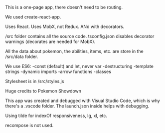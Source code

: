 This is a one-page app, there doesn't need to be routing.

We used create-react-app.

Uses React.
Uses MobX, not Redux. ANd with decorators.

/src folder contains all the source code.
tsconfig.json disables decorator warnings (decorates are needed for MobX).

All the data about pokemon, the abilities, items, etc. are store in the /src/data folder.

We use ES6:
-const (default) and let, never var
-destructuring
-template strings
-dynamic imports
-arrow functions
-classes

Stylesheet is in /src/styles.js

Huge credits to Pokemon Showdown

This app was created and debugged with Visual Studio Code, which is why there's a .vscode folder. The launch.json inside helps with debugging.

Using tilde for indexOf
responsiveness, lg, xl, etc.

recompose is not used.